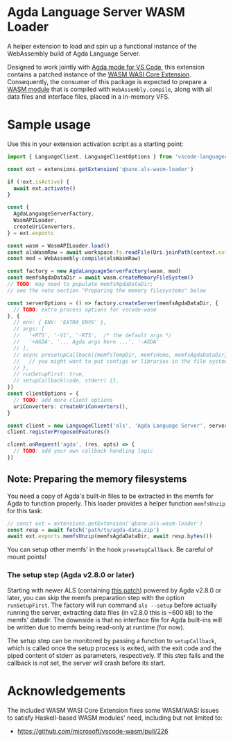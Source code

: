 # Agda Language Server WASM Loader

A helper extension to load and spin up a functional instance of the WebAssembly build of Agda Language Server. 

Designed to work jointly with [Agda mode for VS Code](https://marketplace.visualstudio.com/items?itemName=banacorn.agda-mode), this extension contains a patched instance of the [WASM WASI Core Extension](https://marketplace.visualstudio.com/items?itemName=ms-vscode.wasm-wasi-core). Consequently, the consumer of this package is expected to prepare a [WASM module](https://github.com/agda/agda-language-server) that is compiled with `WebAssembly.compile`, along with all data files and interface files, placed in a in-memory VFS.

# Sample usage

Use this in your extension activation script as a starting point:

```ts
import { LanguageClient, LanguageClientOptions } from 'vscode-languageclient'

const ext = extensions.getExtension('qbane.als-wasm-loader')

if (!ext.isActive) {
  await ext.activate()
}

const {
  AgdaLanguageServerFactory,
  WasmAPILoader,
  createUriConverters,
} = ext.exports

const wasm = WasmAPILoader.load()
const alsWasmRaw = await workspace.fs.readFile(Uri.joinPath(context.extensionUri, 'path/to/als.wasm'))
const mod = WebAssembly.compile(alsWasmRaw)

const factory = new AgdaLanguageServerFactory(wasm, mod)
const memfsAgdaDataDir = await wasm.createMemoryFileSystem()
// TODO: may need to populate memfsAgdaDataDir;
// see the note section "Preparing the memory filesystems" below

const serverOptions = () => factory.createServer(memfsAgdaDataDir, {
  // TODO: extra process options for vscode-wasm
}, {
  // env: { ENV: 'EXTRA_ENVS' },
  // args: [
  //   '+RTS', '-V1', '-RTS',  /* the default args */
  //   '+AGDA', '... Agda args here ...', '-AGDA'
  // ],
  // async presetupCallback({memfsTempDir, memfsHome, memfsAgdaDataDir}) {
  //   // you might want to put configs or libraries in the file system
  // },
  // runSetupFirst: true,
  // setupCallback(code, stderr) {},
})
const clientOptions = {
  // TODO: add more client options
  uriConverters: createUriConverters(),
}

const client = new LanguageClient('als', 'Agda Language Server', serverOptions, clientOptions)
client.registerProposedFeatures()

client.onRequest('agda', (res, opts) => {
  // TODO: add your own callback handling logic
})
```

## Note: Preparing the memory filesystems

You need a copy of Agda's built-in files to be extracted in the memfs for Agda to function properly. This loader provides a helper function `memfsUnzip` for this task:

```ts
// const ext = extensions.getExtension('qbane.als-wasm-loader')
const resp = await fetch('path/to/agda-data.zip')
await ext.exports.memfsUnzip(memfsAgdaDataDir, await resp.bytes())
```

You can setup other memfs' in the hook `presetupCallback`. Be careful of mount points!

### The setup step (Agda v2.8.0 or later)

Starting with newer ALS (containing [this patch](https://github.com/agda/agda-language-server/pull/39)) powered by Agda v2.8.0 or later, you can skip the memfs preparation step with the option `runSetupFirst`. The factory will run command `als --setup` before actually running the server, extracting data files (in v2.8.0 this is ~600 kB) to the memfs' datadir. The downside is that no interface file for Agda built-ins will be written due to memfs being read-only at runtime (for now).

The setup step can be monitored by passing a function to `setupCallback`, which is called once the setup process is exited, with the exit code and the piped content of stderr as parameters, respectively. If this step fails and the callback is not set, the server will crash before its start.

# Acknowledgements

The included WASM WASI Core Extension fixes some WASM/WASI issues to satisfy Haskell-based WASM modules' need, including but not limited to:

* https://github.com/microsoft/vscode-wasm/pull/226
